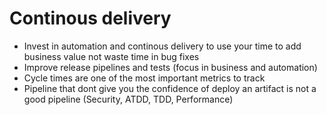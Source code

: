 # Continous delivery

- Invest in automation and continous delivery to use your time to add business value not waste time in bug fixes
- Improve release pipelines and tests (focus in business and automation)
- Cycle times are one of the most important metrics to track
- Pipeline that dont give you the confidence of deploy an artifact is not a good pipeline  (Security, ATDD, TDD, Performance)